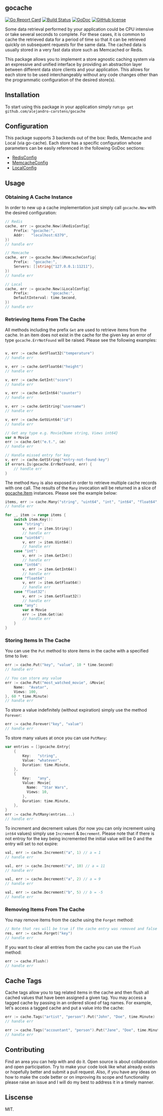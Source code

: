 ## gocache

[![Go Report Card](https://goreportcard.com/badge/github.com/alejandro-carstens/gocache)](https://goreportcard.com/report/github.com/alejandro-carstens/gocache)
[![Build Status](https://travis-ci.org/alejandro-carstens/gocache.svg?branch=master)](https://travis-ci.org/alejandro-carstens/gocache)
[![GoDoc](https://godoc.org/github.com/alejandro-carstens/golavel-cache?status.svg)](https://godoc.org/github.com/alejandro-carstens/gocache)
[![GitHub license](https://img.shields.io/badge/license-MIT-blue.svg)](https://github.com/alejandro-carstens/golavel-cache/blob/master/LICENSE)

Some data retrieval performed by your application could be CPU intensive or take several seconds to complete. For these cases, it is common to cache the retrieved data for a period of time so that it can be retrieved quickly on subsequent requests for the same data. The cached data is usually stored in a very fast data store such as Memcached or Redis.

This package allows you to implement a store agnostic caching system via an expressive and unified interface by providing an abstraction layer between different data store clients and your application. This allows for each store to be used interchangeably without any code changes other than the programmatic configuration of the desired store(s).

## Installation
To start using this package in your application simply run:`go get github.com/alejandro-carstens/gocache`

## Configuration

This package supports 3 backends out of the box: Redis, Memcache and Local (via go-cache). Each store has a specific configuration whose parameters can be easily referenced in the following GoDoc sections:
- [RedisConfig](https://pkg.go.dev/github.com/alejandro-carstens/gocache#RedisConfig)
- [MemcacheConfig](https://pkg.go.dev/github.com/alejandro-carstens/gocache#MemcacheConfig)
- [LocalConfig](https://pkg.go.dev/github.com/alejandro-carstens/gocache#LocalConfig)

## Usage

### Obtaining A Cache Instance
In order to new up a cache implementation just simply call ```gocache.New``` with the desired configuration: 
```go
// Redis
cache, err := gocache.New(&RedisConfig{
    Prefix: "gocache:",
    Addr:   "localhost:6379",
})
// handle err

// Memcache
cache, err := gocache.New(&MemcacheConfig{
    Prefix:  "gocache:",
    Servers: []string{"127.0.0.1:11211"},
})
// handle err

// Local
cache, err := gocache.New(&LocalConfig{
    Prefix:          "gocache:",
    DefaultInterval: time.Second,
})
// handle err
```

### Retrieving Items From The Cache

All methods including the prefix `Get` are used to retrieve items from the cache. In an item does not exist in the cache for the given key an error of type ```gocache.ErrNotFound``` will be raised. Please see the following examples:

```go

v, err := cache.GetFloat32("temperature")
// handle err

v, err := cache.GetFloat64("height")
// handle err

v, err := cache.GetInt("score")
// handle err

v, err := cache.GetInt64("counter")
// handle err

v, err := cache.GetString("username")
// handle err

v, err := cache.GetUint64("id")
// handle err

// Get any type e.g. Movie{Name string, Views int64}
var m Movie
err := cache.Get("e.t.", &m)
// handle err

// Handle missed entry for key
v, err := cache.GetString("entry-not-found-key")
if errors.Is(gocache.ErrNotFound, err) {
    // handle err
}
```
The method ```Many``` is also exposed in order to retrieve multiple cache records with one call. The results of the ```Many``` invocation will be returned in a slice of [gocache.Item](https://pkg.go.dev/github.com/alejandro-carstens/gocache#Item) instances. Please see the example below:

```go
items, err := cache.Many("string", "uint64", "int", "int64", "float64", "float32", "any")
// handle err

for _, item := range items {
    switch item.Key():
    case "string":
        v, err := item.String()
        // handle err
    case "uint64":
        v, err := item.Uint64()
        // handle err
    case "int":
        v, err := item.GetInt()
        // handle err
    case "int64":
        v, err := item.GetInt64()
        // handle err
    case "float64":
        v, err := item.GetFloat64()
        // handle err
    case "float32":
        v, err := item.GetFloat32()
        // handle err
    case "any":
        var m Movie
        err := item.Get(&m)
        // handle err
    }
}

```
### Storing Items In The Cache
You can use the ```Put``` method to store items in the cache with a specified time to live:
```go
err := cache.Put("key", "value", 10 * time.Second)
// handle err

// You can store any value
err := cache.Put("most_watched_movie", &Movie{
    Name:  "Avatar",
    Views: 100,
}, 60 * time.Minute)
// handle err
```

To store a value indefinitely (without expiration) simply use the method ```Forever```:
```go
err := cache.Forever("key", "value")
// handle err
```

To store many values at once you can use ```PutMany```:
```go
var entries = []gocache.Entry{
    {
        Key:   "string",
        Value: "whatever",
        Duration: time.Minute,
    },
    {
        Key:   "any",
        Value: Movie{
          Name:  "Star Wars",
          Views: 10,
        },
        Duration: time.Minute,
    },
}
err := cache.PutMany(entries...)
// handle err
```
To increment and decrement values (for now you can only increment using ```int64``` values) simply use ```Increment``` & ```Decrement```. Please note that if there is not entroy for the key being incremented the initial value will be 0 and the entry will set to not expire:
```go
val, err := cache.Increment("a", 1) // a = 1
// handle err

val, err := cache.Increment("a", 10) // a = 11
// handle err

val, err := cache.Decrement("a", 2) // a = 9
// handle err

val, err := cache.Decrement("b", 5) // b = -5
// handle err
```

### Removing Items From The Cache
You may remove items from the cache using the ```Forget``` method:
```go
// Note that res will be true if the cache entry was removed and false if no entry was for the given key
res, err := cache.Forget("key") 
// handle err
```
If you want to clear all entries from the cache you can use the ```Flush``` method:
```go
err := cache.Flush()
// handle err
```
## Cache Tags
Cache tags allow you to tag related items in the cache and then flush all cached values that have been assigned a given tag. You may access a tagged cache by passing in an ordered sliced of tag names. For example, let's access a tagged cache and put a value into the cache:
```go
err := cache.Tags("artist", "person").Put("John", "Doe", time.Minute)
// handle err

err := cache.Tags("accountant", "person").Put("Jane", "Doe", time.Minute)
// handle err
```

## Contributing

Find an area you can help with and do it. Open source is about collaboration and open participation. Try to make your code look like what already exists or hopefully better and submit a pull request. Also, if you have any ideas on how to make the code better or on improving its scope and functionality please raise an issue and I will do my best to address it in a timely manner.

## Liscense

MIT.

